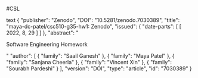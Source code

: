 

#CSL

text
{
  "publisher": "Zenodo", 
  "DOI": "10.5281/zenodo.7030389", 
  "title": "maya-dc-patel/csc510-g35-hw1: Zenodo", 
  "issued": {
    "date-parts": [
      [
        2022, 
        8, 
        29
      ]
    ]
  }, 
  "abstract": "<p>Software Engineering Homework</p>"
  "author": [
    {
    "family": "Saail Ganesh"
    }, 
    {
    "family": "Maya Patel"
    }, 
    {
    "family": "Sanjana Cheerla"
    }, 
    {
    "family": "Vincent Xin"
    }, 
    {
    "family": "Sourabh Pardeshi"
    }
  ], 
  "version": "DOI", 
  "type": "article", 
  "id": "7030389"
}

